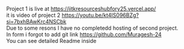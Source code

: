 Project 1 is live at https://iitkresourceshubfory25.vercel.app/<br>
it is video of project 2 https://youtu.be/kt4IS096BZg?si=7bxhBAwKrc4NSCbk
<br>Due to some resons I have no completedd hosting of second project.
<BR> In form i forgot to add git link https://github.com/Muragesh-24<br>
You can see detailed Readme inside
